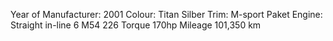 Year of Manufacturer: 	2001
Colour: 				Titan Silber
Trim:					M-sport Paket
Engine:					Straight in-line 6
						M54
						226
Torque					170hp
Mileage					101,350 km


